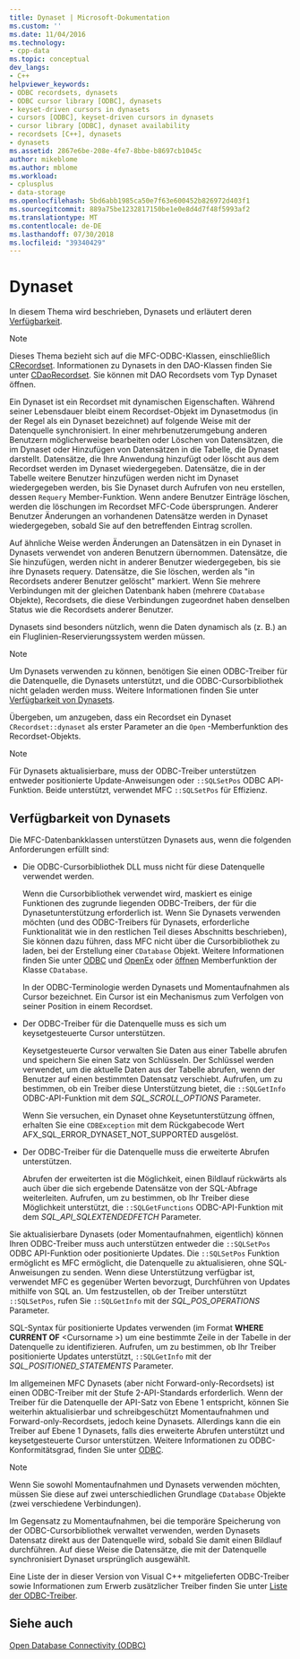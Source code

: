 ```yaml
---
title: Dynaset | Microsoft-Dokumentation
ms.custom: ''
ms.date: 11/04/2016
ms.technology:
- cpp-data
ms.topic: conceptual
dev_langs:
- C++
helpviewer_keywords:
- ODBC recordsets, dynasets
- ODBC cursor library [ODBC], dynasets
- keyset-driven cursors in dynasets
- cursors [ODBC], keyset-driven cursors in dynasets
- cursor library [ODBC], dynaset availability
- recordsets [C++], dynasets
- dynasets
ms.assetid: 2867e6be-208e-4fe7-8bbe-b8697cb1045c
author: mikeblome
ms.author: mblome
ms.workload:
- cplusplus
- data-storage
ms.openlocfilehash: 5bd6abb1985ca50e7f63e600452b826972d403f1
ms.sourcegitcommit: 889a75be1232817150be1e0e8d4d7f48f5993af2
ms.translationtype: MT
ms.contentlocale: de-DE
ms.lasthandoff: 07/30/2018
ms.locfileid: "39340429"
---
```

# <a name="dynaset"></a>Dynaset
In diesem Thema wird beschrieben, Dynasets und erläutert deren [Verfügbarkeit](#_core_availability_of_dynasets).  
  
> [!NOTE]
>  Dieses Thema bezieht sich auf die MFC-ODBC-Klassen, einschließlich [CRecordset](../../mfc/reference/crecordset-class.md). Informationen zu Dynasets in den DAO-Klassen finden Sie unter [CDaoRecordset](../../mfc/reference/cdaorecordset-class.md). Sie können mit DAO Recordsets vom Typ Dynaset öffnen.  
  
 Ein Dynaset ist ein Recordset mit dynamischen Eigenschaften. Während seiner Lebensdauer bleibt einem Recordset-Objekt im Dynasetmodus (in der Regel als ein Dynaset bezeichnet) auf folgende Weise mit der Datenquelle synchronisiert. In einer mehrbenutzerumgebung anderen Benutzern möglicherweise bearbeiten oder Löschen von Datensätzen, die im Dynaset oder Hinzufügen von Datensätzen in die Tabelle, die Dynaset darstellt. Datensätze, die Ihre Anwendung hinzufügt oder löscht aus dem Recordset werden im Dynaset wiedergegeben. Datensätze, die in der Tabelle weitere Benutzer hinzufügen werden nicht im Dynaset wiedergegeben werden, bis Sie Dynaset durch Aufrufen von neu erstellen, dessen `Requery` Member-Funktion. Wenn andere Benutzer Einträge löschen, werden die löschungen im Recordset MFC-Code übersprungen. Anderer Benutzer Änderungen an vorhandenen Datensätze werden in Dynaset wiedergegeben, sobald Sie auf den betreffenden Eintrag scrollen.  
  
 Auf ähnliche Weise werden Änderungen an Datensätzen in ein Dynaset in Dynasets verwendet von anderen Benutzern übernommen. Datensätze, die Sie hinzufügen, werden nicht in anderer Benutzer wiedergegeben, bis sie ihre Dynasets requery. Datensätze, die Sie löschen, werden als "in Recordsets anderer Benutzer gelöscht" markiert. Wenn Sie mehrere Verbindungen mit der gleichen Datenbank haben (mehrere `CDatabase` Objekte), Recordsets, die diese Verbindungen zugeordnet haben denselben Status wie die Recordsets anderer Benutzer.  
  
 Dynasets sind besonders nützlich, wenn die Daten dynamisch als (z. B.) an ein Fluglinien-Reservierungssystem werden müssen.  
  
> [!NOTE]
>  Um Dynasets verwenden zu können, benötigen Sie einen ODBC-Treiber für die Datenquelle, die Dynasets unterstützt, und die ODBC-Cursorbibliothek nicht geladen werden muss. Weitere Informationen finden Sie unter [Verfügbarkeit von Dynasets](#_core_availability_of_dynasets).  
  
 Übergeben, um anzugeben, dass ein Recordset ein Dynaset `CRecordset::dynaset` als erster Parameter an die `Open` -Memberfunktion des Recordset-Objekts.  
  
> [!NOTE]
>  Für Dynasets aktualisierbare, muss der ODBC-Treiber unterstützen entweder positionierte Update-Anweisungen oder `::SQLSetPos` ODBC API-Funktion. Beide unterstützt, verwendet MFC `::SQLSetPos` für Effizienz.  
  
##  <a name="_core_availability_of_dynasets"></a> Verfügbarkeit von Dynasets  
 Die MFC-Datenbankklassen unterstützen Dynasets aus, wenn die folgenden Anforderungen erfüllt sind:  
  
-   Die ODBC-Cursorbibliothek DLL muss nicht für diese Datenquelle verwendet werden.  
  
     Wenn die Cursorbibliothek verwendet wird, maskiert es einige Funktionen des zugrunde liegenden ODBC-Treibers, der für die Dynasetunterstützung erforderlich ist. Wenn Sie Dynasets verwenden möchten (und des ODBC-Treibers für Dynasets, erforderliche Funktionalität wie in den restlichen Teil dieses Abschnitts beschrieben), Sie können dazu führen, dass MFC nicht über die Cursorbibliothek zu laden, bei der Erstellung einer `CDatabase` Objekt. Weitere Informationen finden Sie unter [ODBC](../../data/odbc/odbc-basics.md) und [OpenEx](../../mfc/reference/cdatabase-class.md#openex) oder [öffnen](../../mfc/reference/cdatabase-class.md#open) Memberfunktion der Klasse `CDatabase`.  
  
     In der ODBC-Terminologie werden Dynasets und Momentaufnahmen als Cursor bezeichnet. Ein Cursor ist ein Mechanismus zum Verfolgen von seiner Position in einem Recordset.  
  
-   Der ODBC-Treiber für die Datenquelle muss es sich um keysetgesteuerte Cursor unterstützen.  
  
     Keysetgesteuerte Cursor verwalten Sie Daten aus einer Tabelle abrufen und speichern Sie einen Satz von Schlüsseln. Der Schlüssel werden verwendet, um die aktuelle Daten aus der Tabelle abrufen, wenn der Benutzer auf einen bestimmten Datensatz verschiebt. Aufrufen, um zu bestimmen, ob ein Treiber diese Unterstützung bietet, die `::SQLGetInfo` ODBC-API-Funktion mit dem *SQL_SCROLL_OPTIONS* Parameter.  
  
     Wenn Sie versuchen, ein Dynaset ohne Keysetunterstützung öffnen, erhalten Sie eine `CDBException` mit dem Rückgabecode Wert AFX_SQL_ERROR_DYNASET_NOT_SUPPORTED ausgelöst.  
  
-   Der ODBC-Treiber für die Datenquelle muss die erweiterte Abrufen unterstützen.  
  
     Abrufen der erweiterten ist die Möglichkeit, einen Bildlauf rückwärts als auch über die sich ergebende Datensätze von der SQL-Abfrage weiterleiten. Aufrufen, um zu bestimmen, ob Ihr Treiber diese Möglichkeit unterstützt, die `::SQLGetFunctions` ODBC-API-Funktion mit dem *SQL_API_SQLEXTENDEDFETCH* Parameter.  
  
 Sie aktualisierbare Dynasets (oder Momentaufnahmen, eigentlich) können Ihren ODBC-Treiber muss auch unterstützen entweder die `::SQLSetPos` ODBC API-Funktion oder positionierte Updates. Die `::SQLSetPos` Funktion ermöglicht es MFC ermöglicht, die Datenquelle zu aktualisieren, ohne SQL-Anweisungen zu senden. Wenn diese Unterstützung verfügbar ist, verwendet MFC es gegenüber Werten bevorzugt, Durchführen von Updates mithilfe von SQL an. Um festzustellen, ob der Treiber unterstützt `::SQLSetPos`, rufen Sie `::SQLGetInfo` mit der *SQL_POS_OPERATIONS* Parameter.  
  
 SQL-Syntax für positionierte Updates verwenden (im Format **WHERE CURRENT OF** \<Cursorname >) um eine bestimmte Zeile in der Tabelle in der Datenquelle zu identifizieren. Aufrufen, um zu bestimmen, ob Ihr Treiber positionierte Updates unterstützt, `::SQLGetInfo` mit der *SQL_POSITIONED_STATEMENTS* Parameter.  
  
 Im allgemeinen MFC Dynasets (aber nicht Forward-only-Recordsets) ist einen ODBC-Treiber mit der Stufe 2-API-Standards erforderlich. Wenn der Treiber für die Datenquelle der API-Satz von Ebene 1 entspricht, können Sie weiterhin aktualisierbar und schreibgeschützt Momentaufnahmen und Forward-only-Recordsets, jedoch keine Dynasets. Allerdings kann die ein Treiber auf Ebene 1 Dynasets, falls dies erweiterte Abrufen unterstützt und keysetgesteuerte Cursor unterstützen. Weitere Informationen zu ODBC-Konformitätsgrad, finden Sie unter [ODBC](../../data/odbc/odbc-basics.md).  
  
> [!NOTE]
>  Wenn Sie sowohl Momentaufnahmen und Dynasets verwenden möchten, müssen Sie diese auf zwei unterschiedlichen Grundlage `CDatabase` Objekte (zwei verschiedene Verbindungen).  
  
 Im Gegensatz zu Momentaufnahmen, bei die temporäre Speicherung von der ODBC-Cursorbibliothek verwaltet verwenden, werden Dynasets Datensatz direkt aus der Datenquelle wird, sobald Sie damit einen Bildlauf durchführen. Auf diese Weise die Datensätze, die mit der Datenquelle synchronisiert Dynaset ursprünglich ausgewählt.  
  
 Eine Liste der in dieser Version von Visual C++ mitgelieferten ODBC-Treiber sowie Informationen zum Erwerb zusätzlicher Treiber finden Sie unter [Liste der ODBC-Treiber](../../data/odbc/odbc-driver-list.md).  
  
## <a name="see-also"></a>Siehe auch  
 [Open Database Connectivity (ODBC)](../../data/odbc/open-database-connectivity-odbc.md)